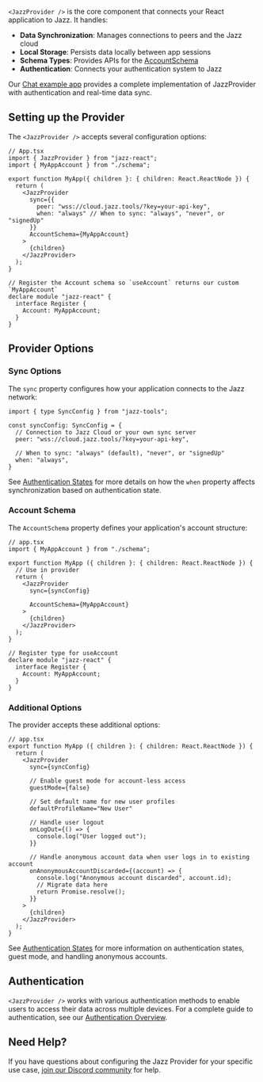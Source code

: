 `<JazzProvider />` is the core component that connects your React application to Jazz. It handles:

- **Data Synchronization**: Manages connections to peers and the Jazz cloud
- **Local Storage**: Persists data locally between app sessions
- **Schema Types**: Provides APIs for the [AccountSchema](https://jazz.tools/docs/react/schemas/accounts-and-migrations)
- **Authentication**: Connects your authentication system to Jazz

Our [Chat example app](https://jazz.tools/examples#chat) provides a complete implementation of JazzProvider with authentication and real-time data sync.

## [](https://jazz.tools/docs/react/project-setup/providers#setting-up-the-provider)Setting up the Provider

The `<JazzProvider />` accepts several configuration options:

```
// App.tsx
import { JazzProvider } from "jazz-react";
import { MyAppAccount } from "./schema";

export function MyApp({ children }: { children: React.ReactNode }) {
  return (
    <JazzProvider
      sync={{
        peer: "wss://cloud.jazz.tools/?key=your-api-key",
        when: "always" // When to sync: "always", "never", or "signedUp"
      }}
      AccountSchema={MyAppAccount}
    >
      {children}
    </JazzProvider>
  );
}

// Register the Account schema so `useAccount` returns our custom `MyAppAccount`
declare module "jazz-react" {
  interface Register {
    Account: MyAppAccount;
  }
}
```

## [](https://jazz.tools/docs/react/project-setup/providers#provider-options)Provider Options

### [](https://jazz.tools/docs/react/project-setup/providers#sync-options)Sync Options

The `sync` property configures how your application connects to the Jazz network:

```
import { type SyncConfig } from "jazz-tools";

const syncConfig: SyncConfig = {
  // Connection to Jazz Cloud or your own sync server
  peer: "wss://cloud.jazz.tools/?key=your-api-key",

  // When to sync: "always" (default), "never", or "signedUp"
  when: "always",
}
```

See [Authentication States](https://jazz.tools/docs/react/authentication/authentication-states#controlling-sync-for-different-authentication-states) for more details on how the `when` property affects synchronization based on authentication state.

### [](https://jazz.tools/docs/react/project-setup/providers#account-schema)Account Schema

The `AccountSchema` property defines your application's account structure:

```
// app.tsx
import { MyAppAccount } from "./schema";

export function MyApp ({ children }: { children: React.ReactNode }) {
  // Use in provider
  return (
    <JazzProvider
      sync={syncConfig}

      AccountSchema={MyAppAccount}
    >
      {children}
    </JazzProvider>
  );
}

// Register type for useAccount
declare module "jazz-react" {
  interface Register {
    Account: MyAppAccount;
  }
}
```

### [](https://jazz.tools/docs/react/project-setup/providers#additional-options)Additional Options

The provider accepts these additional options:

```
// app.tsx
export function MyApp ({ children }: { children: React.ReactNode }) {
  return (
    <JazzProvider
      sync={syncConfig}

      // Enable guest mode for account-less access
      guestMode={false}

      // Set default name for new user profiles
      defaultProfileName="New User"

      // Handle user logout
      onLogOut={() => {
        console.log("User logged out");
      }}

      // Handle anonymous account data when user logs in to existing account
      onAnonymousAccountDiscarded={(account) => {
        console.log("Anonymous account discarded", account.id);
        // Migrate data here
        return Promise.resolve();
      }}
    >
      {children}
    </JazzProvider>
  );
}
```

See [Authentication States](https://jazz.tools/docs/react/authentication/authentication-states) for more information on authentication states, guest mode, and handling anonymous accounts.

## [](https://jazz.tools/docs/react/project-setup/providers#authentication)Authentication

`<JazzProvider />` works with various authentication methods to enable users to access their data across multiple devices. For a complete guide to authentication, see our [Authentication Overview](https://jazz.tools/docs/react/authentication/overview).

## [](https://jazz.tools/docs/react/project-setup/providers#need-help)Need Help?

If you have questions about configuring the Jazz Provider for your specific use case, [join our Discord community](https://discord.gg/utDMjHYg42) for help.
